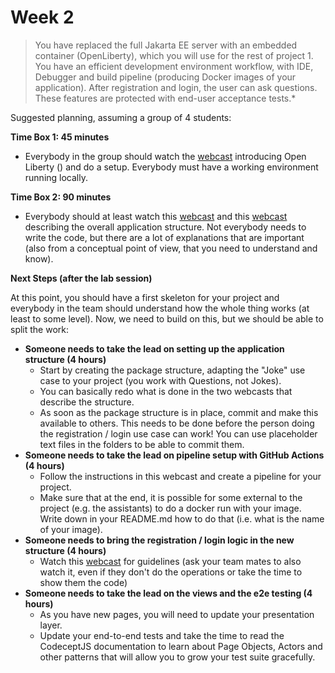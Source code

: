 # Week 2

> You have replaced the full Jakarta EE server with an embedded container (OpenLiberty), which you will use for the rest of project 1. You have an efficient development environment workflow, with IDE, Debugger and build pipeline (producing Docker images of your application). After registration and login, the user can ask questions. These features are protected with end-user acceptance tests.*

Suggested planning, assuming a group of 4 students:

**Time Box 1: 45 minutes**

* Everybody in the group should watch the [webcast](https://www.youtube.com/watch?v=fJI_9VArhtY&list=PLfKkysTy70Qagym3yvAgf-vvsTnOQjgZz&index=14) introducing Open Liberty () and do a setup. Everybody must have a working environment running locally.

**Time Box 2: 90 minutes**

* Everybody should at least watch this [webcast](https://www.youtube.com/watch?v=Yr7OeHtefvQ&list=PLfKkysTy70Qagym3yvAgf-vvsTnOQjgZz&index=16) and this [webcast](https://www.youtube.com/watch?v=SW9YFmC_va0&list=PLfKkysTy70Qagym3yvAgf-vvsTnOQjgZz&index=17) describing the overall application structure. Not everybody needs to write the code, but there are a lot of explanations that are important (also from a conceptual point of view, that you need to understand and know).

**Next Steps (after the lab session)**

At this point, you should have a first skeleton for your project and everybody in the team should understand how the whole thing works (at least to some level). Now, we need to build on this, but we should be able to split the work:

* **Someone needs to take the lead on setting up the application structure (4 hours)**
  * Start by creating the package structure, adapting the "Joke" use case to your project (you work with Questions, not Jokes).
  * You can basically redo what is done in the two webcasts that describe the structure.
  * As soon as the package structure is in place, commit and make this available to others. This needs to be done before the person doing the registration / login use case can work! You can use placeholder text files in the folders to be able to commit them.
* **Someone needs to take the lead on pipeline setup with GitHub Actions (4 hours)**
  * Follow the instructions in this webcast and create a pipeline for your project.
  * Make sure that at the end, it is possible for some external to the project (e.g. the assistants) to do a docker run with your image. Write down in your README.md how to do that (i.e. what is the name of your image).
* **Someone needs to bring the registration / login logic in the new structure (4 hours)**
  * Watch this [webcast](https://www.youtube.com/watch?v=k5bxeWyv3iQ) for guidelines (ask your team mates to also watch it, even if they don't do the operations or take the time to show them the code)
* **Someone needs to take the lead on the views and the  e2e testing (4 hours)**
  * As you have new pages, you will need to update your presentation layer.
  * Update your end-to-end tests and take the time to read the CodeceptJS documentation to learn about Page Objects, Actors and other patterns that will allow you to grow your test suite gracefully.



